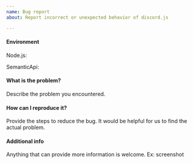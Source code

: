 ```yaml
---
name: Bug report
about: Report incorrect or unexpected behavior of discord.js

---
```


#### Environment
Node.js:

SemanticApi:

#### What is the problem?
Describe the problem you encountered.

#### How can I reproduce it?
Provide the steps to reduce the bug. It would be helpful for us to find the actual problem.

#### Additional info
Anything that can provide more information is welcome. Ex: screenshot
